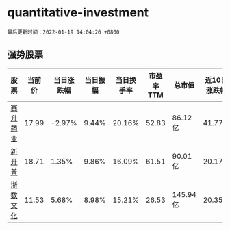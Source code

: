 # quantitative-investment

`最后更新时间：2022-01-19 14:04:26 +0800`

## 强势股票

|股票|当前价|当日涨跌幅|当日振幅|当日换手率|市盈率TTM|总市值|近10日涨跌幅|
|----|----|----|----|----|----|----|----|
|[赛升药业](https://xueqiu.com/S/SZ300485)|17.99|-2.97%|9.44%|20.16%|52.83|86.12亿|41.77%|
|[新开普](https://xueqiu.com/S/SZ300248)|18.71|1.35%|9.86%|16.09%|61.51|90.01亿|20.17%|
|[浙数文化](https://xueqiu.com/S/SH600633)|11.53|5.68%|8.98%|15.21%|26.53|145.94亿|20.35%|
